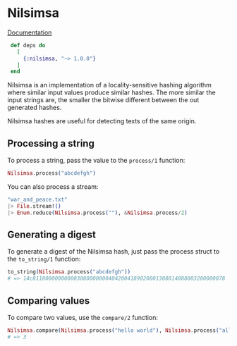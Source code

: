 # Nilsimsa

[Documentation](https://hexdocs.pm/nilsimsa/)

```elixir
 def deps do
   [
     {:nilsimsa, "~> 1.0.0"}
   ]
 end
 ```

<!-- MDOC !-->

Nilsimsa is an implementation of a locality-sensitive hashing algorithm where similar input values produce similar hashes. The more similar the input strings are, the smaller the bitwise different between the out generated hashes.

Nilsimsa hashes are useful for detecting texts of the same origin.

## Processing a string

To process a string, pass the value to the `process/1` function:
```elixir
Nilsimsa.process("abcdefgh")
```

You can also process a stream:
```elixir
"war_and_peace.txt"
|> File.stream!()
|> Enum.reduce(Nilsimsa.process(""), &Nilsimsa.process/2)
```

## Generating a digest

To generate a digest of the Nilsimsa hash, just pass the process struct to the `to_string/1` function:

```elixir
to_string(Nilsimsa.process("abcdefgh"))
# => 14c8118000000000030800000004042004189020001308014088003280000078
```

## Comparing values

To compare two values, use the `compare/2` function:

```elixir
Nilsimsa.compare(Nilsimsa.process("hello world"), Nilsimsa.process("all of your base"))
# => 3
```
<!-- MDOC !-->
